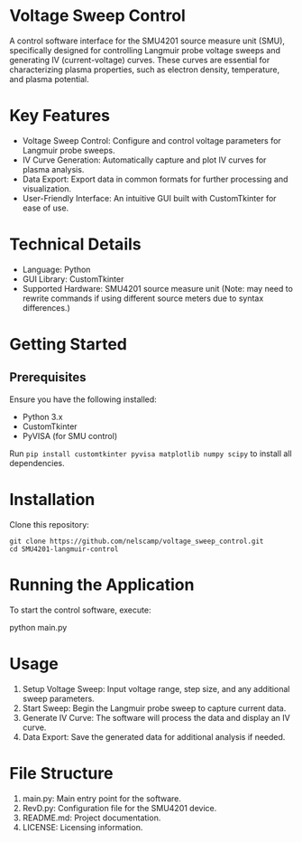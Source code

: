 # Voltage Sweep Control
A control software interface for the SMU4201 source measure unit (SMU), specifically designed for controlling Langmuir probe voltage sweeps and generating IV (current-voltage) curves. These curves are essential for characterizing plasma properties, such as electron density, temperature, and plasma potential.

# Key Features
 - Voltage Sweep Control: Configure and control voltage parameters for Langmuir probe sweeps.
 - IV Curve Generation: Automatically capture and plot IV curves for plasma analysis.
 - Data Export: Export data in common formats for further processing and visualization.
 - User-Friendly Interface: An intuitive GUI built with CustomTkinter for ease of use.

# Technical Details
 - Language: Python
 - GUI Library: CustomTkinter
 - Supported Hardware: SMU4201 source measure unit (Note: may need to rewrite commands if using different source meters due to syntax differences.)

# Getting Started
## Prerequisites
Ensure you have the following installed:
 - Python 3.x
 - CustomTkinter
 - PyVISA (for SMU control)

Run `pip install customtkinter pyvisa matplotlib numpy scipy` to install all dependencies.

# Installation
Clone this repository:
```
git clone https://github.com/nelscamp/voltage_sweep_control.git
cd SMU4201-langmuir-control
```

# Running the Application
To start the control software, execute:

python main.py

# Usage
1. Setup Voltage Sweep: Input voltage range, step size, and any additional sweep parameters.
2. Start Sweep: Begin the Langmuir probe sweep to capture current data.
3. Generate IV Curve: The software will process the data and display an IV curve.
4. Data Export: Save the generated data for additional analysis if needed.

# File Structure
1. main.py: Main entry point for the software.
2. RevD.py: Configuration file for the SMU4201 device.
3. README.md: Project documentation.
4. LICENSE: Licensing information.
